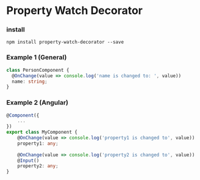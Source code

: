 # Property Watch Decorator

### install
```npm install property-watch-decorator --save```

### Example 1 (General)
```typescript
class PersonComponent {
  @OnChange(value => console.log('name is changed to: ', value))  
  name: string;
}
```

### Example 2 (Angular)

```typescript
@Component({
    ...
})
export class MyComponent {
    @OnChange(value => console.log('property1 is changed to', value))
    property1: any;
    
    @OnChange(value => console.log('property2 is changed to', value))
    @Input() 
    property2: any;
}
```

